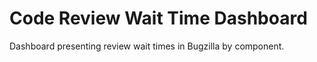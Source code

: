 Code Review Wait Time Dashboard
===============================

Dashboard presenting review wait times in Bugzilla by component.
